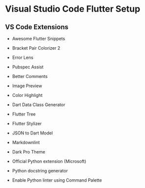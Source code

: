 # Visual Studio Code Flutter Setup

## VS Code Extensions

- Awesome Flutter Snippets
- Bracket Pair Colorizer 2
- Error Lens
- Pubspec Assist
- Better Comments
- Image Preview

- Color Highlight
- Dart Data Class Generator
- Flutter Tree
- Flutter Stylizer
- JSON to Dart Model
- Markdownlint

- Dark Pro Theme
- Official Python extension (Microsoft)
- Python docstring generator
- Enable Python linter using Command Palette
